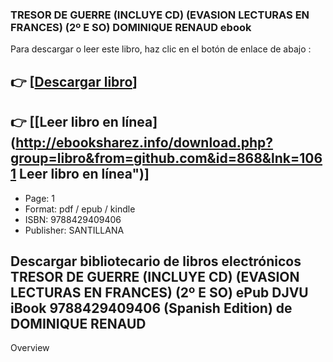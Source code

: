 ### TRESOR DE GUERRE (INCLUYE CD) (EVASION LECTURAS EN FRANCES) (2º E SO) DOMINIQUE RENAUD ebook

Para descargar o leer este libro, haz clic en el botón de enlace de abajo :

## 👉  [**[Descargar libro](http://ebooksharez.info/download.php?group=libro&from=github.com&id=868&lnk=1061 "Descargar libro")**]

## 👉  [**[Leer libro en línea](http://ebooksharez.info/download.php?group=libro&from=github.com&id=868&lnk=1061 Leer libro en línea")**]




* Page: 1
* Format: pdf / epub / kindle
* ISBN: 9788429409406
* Publisher:  SANTILLANA 

## Descargar bibliotecario de libros electrónicos TRESOR DE GUERRE (INCLUYE CD) (EVASION LECTURAS EN FRANCES) (2º E SO) ePub DJVU iBook 9788429409406 (Spanish Edition) de DOMINIQUE RENAUD

Overview





